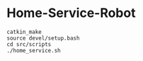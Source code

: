 # Home-Service-Robot


```
catkin_make
source devel/setup.bash
cd src/scripts
./home_service.sh
```
